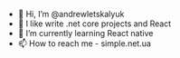 - 👋 Hi, I’m @andrewletskalyuk
- 👀 I like write .net core projects and React
- 🌱 I’m currently learning React native
- 📫 How to reach me - simple.net.ua

<!---
andrewletskalyuk/andrewletskalyuk is a ✨ special ✨ repository because its `README.md` (this file) appears on your GitHub profile.
You can click the Preview link to take a look at your changes.
--->
